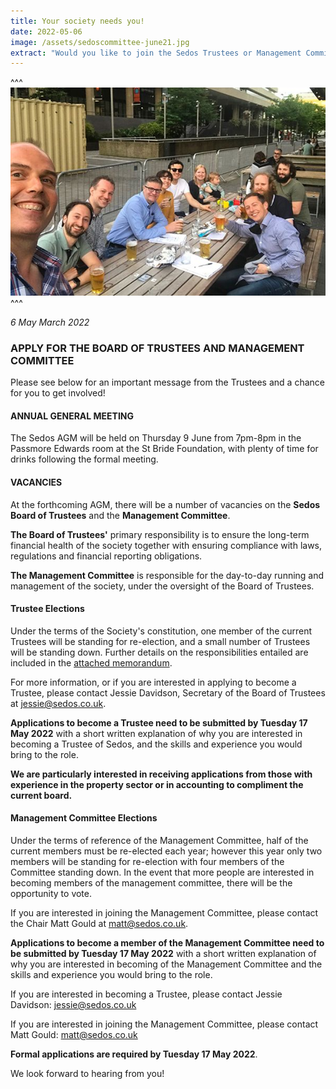 ```yaml
---
title: Your society needs you!
date: 2022-05-06
image: /assets/sedoscommittee-june21.jpg
extract: "Would you like to join the Sedos Trustees or Management Committee? "
---
```



^^^ ![](/assets/sedoscommittee-june21.jpg)
^^^ 

*6 May March 2022*

### **APPLY FOR THE BOARD OF TRUSTEES AND MANAGEMENT COMMITTEE**

Please see below for an important message from the Trustees and a chance for you to get involved!

#### ANNUAL GENERAL MEETING

The Sedos AGM will be held on Thursday 9 June from 7pm-8pm in the Passmore Edwards room at the St Bride Foundation, with plenty of time for drinks following the formal meeting. 

#### VACANCIES

At the forthcoming AGM, there will be a number of vacancies on the **Sedos Board of Trustees** and the **Management Committee**.

**The Board of Trustees'** primary responsibility is to ensure the long-term financial health of the society together with ensuring compliance with laws, regulations and financial reporting obligations.

**The Management Committee** is responsible for the day-to-day running and management of the society, under the oversight of the Board of Trustees.

#### Trustee Elections

Under the terms of the Society's constitution, one member of the current Trustees will be standing for re-election, and a small number of Trustees will be standing down. Further details on the responsibilities entailed are included in the [attached memorandum](https://drive.google.com/file/d/1racVnrE5YyCl6Xt0uFHRgZw1SOfM4Pqj/view?usp=sharing). 

For more information, or if you are interested in applying to become a Trustee, please contact Jessie Davidson, Secretary of the Board of Trustees at [jessie@sedos.co.uk](mailto:jessie@sedos.co.uk). 

**Applications to become a Trustee need to be submitted by Tuesday 17 May 2022** with a short written explanation of why you are interested in becoming a Trustee of Sedos, and the skills and experience you would bring to the role. 

**We are particularly interested in receiving applications from those with experience in the property sector or in accounting to compliment the current board.** 

#### Management Committee Elections

Under the terms of reference of the Management Committee, half of the current members must be re-elected each year; however this year only two members will be standing for re-election with four members of the Committee standing down. In the event that more people are interested in becoming members of the management committee, there will be the opportunity to vote. 

If you are interested in joining the Management Committee, please contact the Chair Matt Gould at [matt@sedos.co.uk](mailto:matt@sedos.co.uk). 

**Applications to become a member of the Management Committee need to be submitted by Tuesday 17 May 2022** with a short written explanation of why you are interested in becoming of the Management Committee and the skills and experience you would bring to the role.

If you are interested in becoming a Trustee, please contact Jessie Davidson: [jessie@sedos.co.uk](mailto:jessie@sedos.co.uk) 

If you are interested in joining the Management Committee, please contact Matt Gould: [matt@sedos.co.uk](mailto:matt@sedos.co.uk) 

**Formal applications are required by Tuesday 17 May 2022**.

We look forward to hearing from you!
